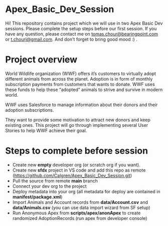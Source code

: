 # Apex_Basic_Dev_Session

Hi!
This repository contains project which we will use in two Apex Basic Dev sessions. Please complete the setup steps before our first session. If you have any question, please contact me on tomas.chour@bearingpoint.com or t.chourj@gmail.com.
And don't forget to bring good mood :) .

# Project overview

World Wildlife organization (WWF) offers it’s customers to virtually adopt different animals from across the planet. Adoption is in form of monthly subscription payments from customers that wants to donate. WWF uses these funds to help these “adopted” animals to strive and survive in modern world.

WWF uses Salesforce to manage information about their donors and their adoption subscriptions.

They want to provide some motivation to attract new donors and keep existing ones. This project will go through implementing several User Stories to help WWF achieve their goal.


# Steps to complete before session

- Create new **empty** developer org (or scratch org if you want).
- Create new **sfdx** project in VS code and add this repo as remote (https://github.com/Calgren/Apex_Basic_Dev_Session.git)
- Pull the source from remote **main** branch
- Connect your dev org to the project
- Deploy metadata into your org (all metadata for deploy are contained in **manifest/package.xml**)
- Import Animals and Account records from **data/Account.csv** and **data/Animals.csv** (you can use data import wizard from SF setup)
- Run Anonymous Apex from **scripts/apex/anonApex** to create randomized AdoptionRecords (run apex from developer console)